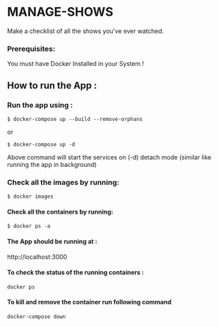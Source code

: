 # MANAGE-SHOWS

Make a checklist of all the shows you've ever watched.


### Prerequisites:

You must have Docker Installed in your System !


## How to run the App :

### Run the app using :

`$ docker-compose up --build --remove-orphans`

or

`$ docker-compose up -d`

Above command will start the services on (-d) detach mode (similar like running the app in background)



### Check all the images by running:

`$ docker images`


#### Check all the containers by running:

`$ docker ps -a`


#### The App should be running at :

http://localhost:3000


#### To check the status of the running containers :

`docker ps`


#### To kill and remove the container run following command

`docker-compose down`
